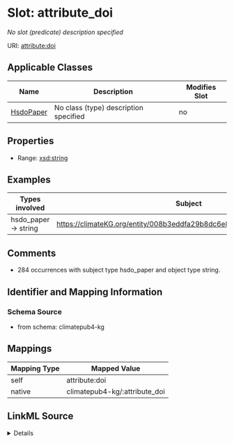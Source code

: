 

# Slot: attribute_doi


_No slot (predicate) description specified_





URI: [attribute:doi](http://attribute.org/doi)



<!-- no inheritance hierarchy -->





## Applicable Classes

| Name | Description | Modifies Slot |
| --- | --- | --- |
| [HsdoPaper](../classes/HsdoPaper.md) | No class (type) description specified |  no  |







## Properties

* Range: [xsd:string](xsd:string)






## Examples

| Types involved | Subject | Predicate | Object |
| --- | --- | --- | --- |
| hsdo_paper → string | https://climateKG.org/entity/008b3eddfa29b8dc6e8d97472e4526bec2c9c2cb | attribute:doi | 10.1093/icesjms/fsr010 |


## Comments

* 284 occurrences with subject type hsdo_paper and object type string.

## Identifier and Mapping Information







### Schema Source


* from schema: climatepub4-kg




## Mappings

| Mapping Type | Mapped Value |
| ---  | ---  |
| self | attribute:doi |
| native | climatepub4-kg/:attribute_doi |




## LinkML Source

<details>
```yaml
name: attribute_doi
description: No slot (predicate) description specified
comments:
- 284 occurrences with subject type hsdo_paper and object type string.
examples:
- description: hsdo_paper → string
  object:
    example_object: 10.1093/icesjms/fsr010
    example_object_type: string
    example_predicate: attribute:doi
    example_subject: https://climateKG.org/entity/008b3eddfa29b8dc6e8d97472e4526bec2c9c2cb
    example_subject_type: hsdo_paper
from_schema: climatepub4-kg
rank: 1000
slot_uri: attribute:doi
alias: attribute_doi
domain_of:
- hsdo_paper
range: string

```
</details>